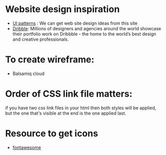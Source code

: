 # Website design inspiration

- [UI patterns](https://ui-patterns.com/) : We can get web site design ideas from this site
- [Dribble](https://dribbble.com/): Millions of designers and agencies around the world showcase their portfolio work on Dribbble - the home to the world’s best design and creative professionals.


# To create wireframe:
- Balsamiq cloud

# Order of CSS link file matters:
if you have two css link files in your html then both styles will be applied, but the one that's visible at the end is the one applied last.

# Resource to get icons
- [fontawesome](https://fontawesome.com)